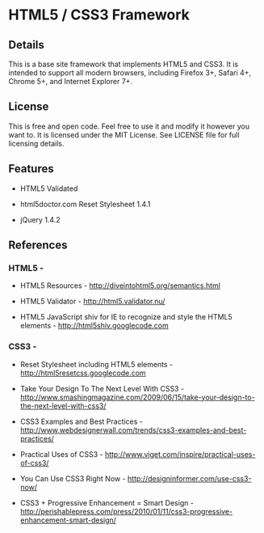 HTML5 / CSS3 Framework
======================

Details
-------

This is a base site framework that implements HTML5 and CSS3. It is intended to
support all modern browsers, including Firefox 3+, Safari 4+, Chrome 5+, and 
Internet Explorer 7+.


License
-------

This is free and open code. Feel free to use it and modify it however you want 
to. It is licensed under the MIT License. See LICENSE file for full licensing 
details.


Features
--------

* HTML5 Validated
  
* html5doctor.com Reset Stylesheet 1.4.1

* jQuery 1.4.2
  
  
References
----------

### HTML5 -

* HTML5 Resources - <http://diveintohtml5.org/semantics.html>
  
* HTML5 Validator - <http://html5.validator.nu/>
  
* HTML5 JavaScript shiv for IE to recognize and style the HTML5 elements - 
  <http://html5shiv.googlecode.com>


### CSS3 -

* Reset Stylesheet including HTML5 elements - <http://html5resetcss.googlecode.com>
  
* Take Your Design To The Next Level With CSS3 - <http://www.smashingmagazine.com/2009/06/15/take-your-design-to-the-next-level-with-css3/>
  
* CSS3 Examples and Best Practices - <http://www.webdesignerwall.com/trends/css3-examples-and-best-practices/>
  
* Practical Uses of CSS3 - <http://www.viget.com/inspire/practical-uses-of-css3/>
  
* You Can Use CSS3 Right Now - <http://designinformer.com/use-css3-now/>
  
* CSS3 + Progressive Enhancement = Smart Design - <http://perishablepress.com/press/2010/01/11/css3-progressive-enhancement-smart-design/>